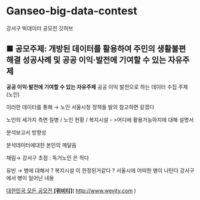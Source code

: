 # Ganseo-big-data-contest
강서구 빅데이터 공모전 깃허브 

## ■ 공모주제: 개방된 데이터를 활용하여 주민의 생활불편 해결 성공사례 및 공공 이익·발전에 기여할 수 있는 자유주제


**공공 이익·발전에 기여할 수 있는 자유주제** 공공 이익 발전으로 하는 데이터 수집 주제 (노인) 

이러한 데이터를 통해  → 노인 서울시청 정책들 발의 참고하면 같겠다 

노인의 세가지 측면 
질병 / 노인 현황 / 복지시설 - >어디에 활용가능하지에 대해 설명서 


분석보고서 방향성 

분석데이터에대한 본인의 깨달음

채림→  강서구 초점  : 독거노인 은 적다 

유빈 →  병에 대해서 ? 복지시설 이 한정된거같다 ?  서울시에  어떠한 병이 나탄다  강서구에서 병이 일어난 내용 

[대한민국 모든 공모전 **[위비티]**](http://www.wevity.com/)( http://www.wevity.com )
